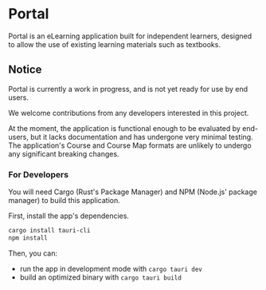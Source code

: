 # Portal

Portal is an eLearning application built for independent learners, designed to allow the use of existing learning materials such as textbooks.

## Notice

Portal is currently a work in progress, and is not yet ready for use by end users.

We welcome contributions from any developers interested in this project.

At the moment, the application is functional enough to be evaluated by end-users, but it lacks documentation and has undergone very minimal testing. The application's Course and Course Map formats are unlikely to undergo any significant breaking changes.

### For Developers

You will need Cargo (Rust's Package Manager) and NPM (Node.js' package manager) to build this application.

First, install the app's dependencies.

```bash
cargo install tauri-cli
npm install
```

Then, you can:
- run the app in development mode with `cargo tauri dev`
- build an optimized binary with `cargo tauri build`
